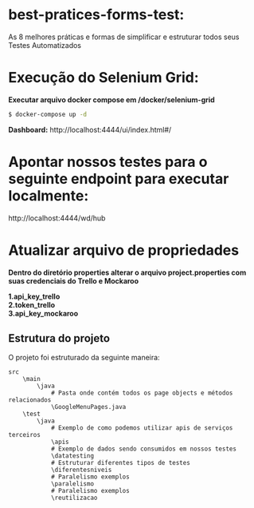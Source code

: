 # best-pratices-forms-test:
As 8 melhores práticas e formas de simplificar e estruturar todos seus Testes Automatizados


# Execução do Selenium Grid:

**Executar arquivo docker compose em /docker/selenium-grid**

```sh
$ docker-compose up -d
```

**Dashboard:**
http://localhost:4444/ui/index.html#/

# Apontar nossos testes para o seguinte endpoint para executar localmente:

http://localhost:4444/wd/hub <br/>

# Atualizar arquivo de propriedades

**Dentro do diretório properties alterar o arquivo project.properties com suas credenciais do Trello e Mockaroo**

<b> 1.api_key_trello </b><br/>
<b> 2.token_trello </b><br/>
<b> 3.api_key_mockaroo </b><br/>


## Estrutura do projeto

O projeto foi estruturado da seguinte maneira:

```
src
    \main
        \java
            # Pasta onde contém todos os page objects e métodos relacionados
            \GoogleMenuPages.java
    \test
        \java
            # Exemplo de como podemos utilizar apis de serviços terceiros
            \apis
            # Exemplo de dados sendo consumidos em nossos testes
            \datatesting
            # Estruturar diferentes tipos de testes
            \diferentesniveis
            # Paralelismo exemplos
            \paralelismo
            # Paralelismo exemplos
            \reutilizacao
```